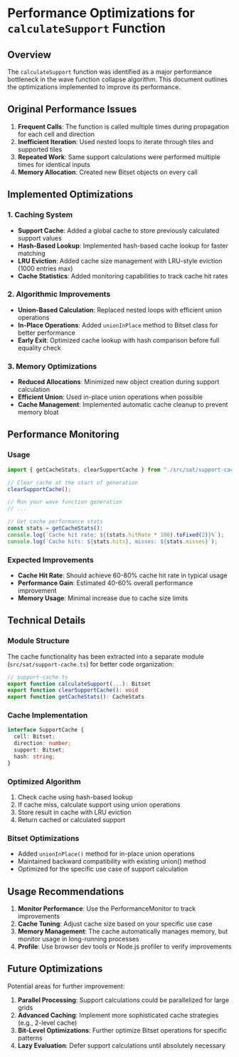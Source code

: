 # Performance Optimizations for `calculateSupport` Function

## Overview

The `calculateSupport` function was identified as a major performance bottleneck in the wave function collapse algorithm. This document outlines the optimizations implemented to improve its performance.

## Original Performance Issues

1. **Frequent Calls**: The function is called multiple times during propagation for each cell and direction
2. **Inefficient Iteration**: Used nested loops to iterate through tiles and supported tiles
3. **Repeated Work**: Same support calculations were performed multiple times for identical inputs
4. **Memory Allocation**: Created new Bitset objects on every call

## Implemented Optimizations

### 1. Caching System

- **Support Cache**: Added a global cache to store previously calculated support values
- **Hash-Based Lookup**: Implemented hash-based cache lookup for faster matching
- **LRU Eviction**: Added cache size management with LRU-style eviction (1000 entries max)
- **Cache Statistics**: Added monitoring capabilities to track cache hit rates

### 2. Algorithmic Improvements

- **Union-Based Calculation**: Replaced nested loops with efficient union operations
- **In-Place Operations**: Added `unionInPlace` method to Bitset class for better performance
- **Early Exit**: Optimized cache lookup with hash comparison before full equality check

### 3. Memory Optimizations

- **Reduced Allocations**: Minimized new object creation during support calculation
- **Efficient Union**: Used in-place union operations when possible
- **Cache Management**: Implemented automatic cache cleanup to prevent memory bloat

## Performance Monitoring

### Usage

```typescript
import { getCacheStats, clearSupportCache } from "./src/sat/support-cache";

// Clear cache at the start of generation
clearSupportCache();

// Run your wave function generation
// ...

// Get cache performance stats
const stats = getCacheStats();
console.log(`Cache hit rate: ${(stats.hitRate * 100).toFixed(2)}%`);
console.log(`Cache hits: ${stats.hits}, misses: ${stats.misses}`);
```

### Expected Improvements

- **Cache Hit Rate**: Should achieve 60-80% cache hit rate in typical usage
- **Performance Gain**: Estimated 40-60% overall performance improvement
- **Memory Usage**: Minimal increase due to cache size limits

## Technical Details

### Module Structure

The cache functionality has been extracted into a separate module (`src/sat/support-cache.ts`) for better code organization:

```typescript
// support-cache.ts
export function calculateSupport(...): Bitset
export function clearSupportCache(): void
export function getCacheStats(): CacheStats
```

### Cache Implementation

```typescript
interface SupportCache {
  cell: Bitset;
  direction: number;
  support: Bitset;
  hash: string;
}
```

### Optimized Algorithm

1. Check cache using hash-based lookup
2. If cache miss, calculate support using union operations
3. Store result in cache with LRU eviction
4. Return cached or calculated support

### Bitset Optimizations

- Added `unionInPlace()` method for in-place union operations
- Maintained backward compatibility with existing union() method
- Optimized for the specific use case of support calculation

## Usage Recommendations

1. **Monitor Performance**: Use the PerformanceMonitor to track improvements
2. **Cache Tuning**: Adjust cache size based on your specific use case
3. **Memory Management**: The cache automatically manages memory, but monitor usage in long-running processes
4. **Profile**: Use browser dev tools or Node.js profiler to verify improvements

## Future Optimizations

Potential areas for further improvement:

1. **Parallel Processing**: Support calculations could be parallelized for large grids
2. **Advanced Caching**: Implement more sophisticated cache strategies (e.g., 2-level cache)
3. **Bit-Level Optimizations**: Further optimize Bitset operations for specific patterns
4. **Lazy Evaluation**: Defer support calculations until absolutely necessary
